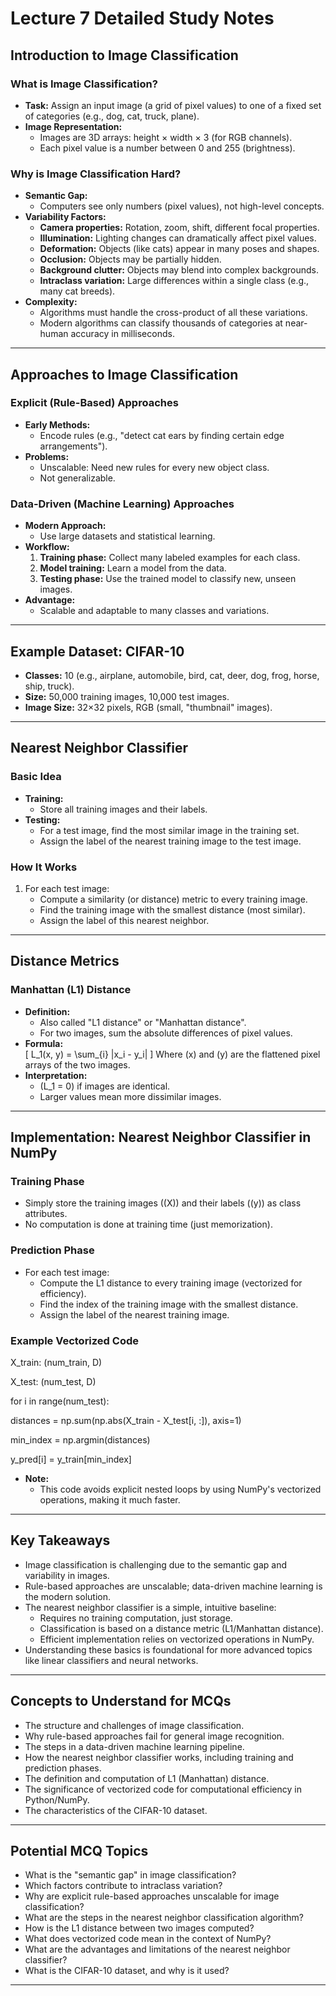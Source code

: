 # Lecture 7 Detailed Study Notes

## Introduction to Image Classification

### What is Image Classification?

- **Task:** Assign an input image (a grid of pixel values) to one of a fixed set of categories (e.g., dog, cat, truck, plane).
- **Image Representation:**  
  - Images are 3D arrays: height × width × 3 (for RGB channels).
  - Each pixel value is a number between 0 and 255 (brightness).

### Why is Image Classification Hard?

- **Semantic Gap:**  
  - Computers see only numbers (pixel values), not high-level concepts.
- **Variability Factors:**
  - **Camera properties:** Rotation, zoom, shift, different focal properties.
  - **Illumination:** Lighting changes can dramatically affect pixel values.
  - **Deformation:** Objects (like cats) appear in many poses and shapes.
  - **Occlusion:** Objects may be partially hidden.
  - **Background clutter:** Objects may blend into complex backgrounds.
  - **Intraclass variation:** Large differences within a single class (e.g., many cat breeds).
- **Complexity:**  
  - Algorithms must handle the cross-product of all these variations.
  - Modern algorithms can classify thousands of categories at near-human accuracy in milliseconds.

---

## Approaches to Image Classification

### Explicit (Rule-Based) Approaches

- **Early Methods:**  
  - Encode rules (e.g., "detect cat ears by finding certain edge arrangements").
- **Problems:**  
  - Unscalable: Need new rules for every new object class.
  - Not generalizable.

### Data-Driven (Machine Learning) Approaches

- **Modern Approach:**  
  - Use large datasets and statistical learning.
- **Workflow:**
  1. **Training phase:** Collect many labeled examples for each class.
  2. **Model training:** Learn a model from the data.
  3. **Testing phase:** Use the trained model to classify new, unseen images.
- **Advantage:**  
  - Scalable and adaptable to many classes and variations.

---

## Example Dataset: CIFAR-10

- **Classes:** 10 (e.g., airplane, automobile, bird, cat, deer, dog, frog, horse, ship, truck).
- **Size:** 50,000 training images, 10,000 test images.
- **Image Size:** 32×32 pixels, RGB (small, "thumbnail" images).

---

## Nearest Neighbor Classifier

### Basic Idea

- **Training:**  
  - Store all training images and their labels.
- **Testing:**  
  - For a test image, find the most similar image in the training set.
  - Assign the label of the nearest training image to the test image.

### How It Works

1. For each test image:
   - Compute a similarity (or distance) metric to every training image.
   - Find the training image with the smallest distance (most similar).
   - Assign the label of this nearest neighbor.

---

## Distance Metrics

### Manhattan (L1) Distance

- **Definition:**  
  - Also called "L1 distance" or "Manhattan distance".
  - For two images, sum the absolute differences of pixel values.
- **Formula:**  
  \[
  L_1(x, y) = \sum_{i} |x_i - y_i|
  \]
  Where \(x\) and \(y\) are the flattened pixel arrays of the two images.
- **Interpretation:**  
  - \(L_1 = 0\) if images are identical.
  - Larger values mean more dissimilar images.

---

## Implementation: Nearest Neighbor Classifier in NumPy

### Training Phase

- Simply store the training images (\(X\)) and their labels (\(y\)) as class attributes.
- No computation is done at training time (just memorization).

### Prediction Phase

- For each test image:
  - Compute the L1 distance to every training image (vectorized for efficiency).
  - Find the index of the training image with the smallest distance.
  - Assign the label of the nearest training image.

### Example Vectorized Code
X_train: (num_train, D)

X_test: (num_test, D)

for i in range(num_test):

distances = np.sum(np.abs(X_train - X_test[i, :]), axis=1)

min_index = np.argmin(distances)

y_pred[i] = y_train[min_index]



- **Note:**  
  - This code avoids explicit nested loops by using NumPy's vectorized operations, making it much faster.

---

## Key Takeaways

- Image classification is challenging due to the semantic gap and variability in images.
- Rule-based approaches are unscalable; data-driven machine learning is the modern solution.
- The nearest neighbor classifier is a simple, intuitive baseline:
  - Requires no training computation, just storage.
  - Classification is based on a distance metric (L1/Manhattan distance).
  - Efficient implementation relies on vectorized operations in NumPy.
- Understanding these basics is foundational for more advanced topics like linear classifiers and neural networks.

---

## Concepts to Understand for MCQs

- The structure and challenges of image classification.
- Why rule-based approaches fail for general image recognition.
- The steps in a data-driven machine learning pipeline.
- How the nearest neighbor classifier works, including training and prediction phases.
- The definition and computation of L1 (Manhattan) distance.
- The significance of vectorized code for computational efficiency in Python/NumPy.
- The characteristics of the CIFAR-10 dataset.

---

## Potential MCQ Topics

- What is the "semantic gap" in image classification?
- Which factors contribute to intraclass variation?
- Why are explicit rule-based approaches unscalable for image classification?
- What are the steps in the nearest neighbor classification algorithm?
- How is the L1 distance between two images computed?
- What does vectorized code mean in the context of NumPy?
- What are the advantages and limitations of the nearest neighbor classifier?
- What is the CIFAR-10 dataset, and why is it used?

---

